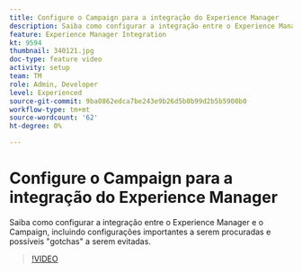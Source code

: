 ```yaml
---
title: Configure o Campaign para a integração do Experience Manager
description: Saiba como configurar a integração entre o Experience Manager e o Campaign, incluindo configurações importantes a serem procuradas e possíveis "gotchas" a serem evitadas.
feature: Experience Manager Integration
kt: 9594
thumbnail: 340121.jpg
doc-type: feature video
activity: setup
team: TM
role: Admin, Developer
level: Experienced
source-git-commit: 9ba0862edca7be243e9b26d5b0b99d2b5b5900b0
workflow-type: tm+mt
source-wordcount: '62'
ht-degree: 0%

---
```


# Configure o Campaign para a integração do Experience Manager

Saiba como configurar a integração entre o Experience Manager e o Campaign, incluindo configurações importantes a serem procuradas e possíveis &quot;gotchas&quot; a serem evitadas.

>[!VIDEO](https://video.tv.adobe.com/v/340121?quality=12)
